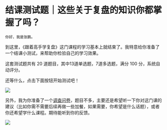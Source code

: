 # 结课测试题｜这些关于复盘的知识你都掌握了吗？

    你好，我是张鹏。

到这里，《跟着高手学复盘》这门课程的学习基本上就结束了。我特意给你准备了一个结课小测试，来帮助你检验自己的学习效果。

这套测试题共有 20 道题目，其中13道单选题，7道多选题，满分 100 分，系统自动评分。

还等什么，点击下面按钮开始测试吧！

[![](https://static001.geekbang.org/resource/image/28/a4/28d1be62669b4f3cc01c36466bf811a4.png?wh=1142*201)](http://time.geekbang.org/quiz/intro?act_id=378&exam_id=1125)

另外，我为你准备了一个[调查问卷](https://jinshuju.net/f/fAKgE0)，题目不多，主要还是希望听一下你对这门课的建议（比如你需不需要后续再做一些加餐，如果需要，你希望是什么话题），或者你还希望学什么课程。期待能听到你的反馈。

[![](https://static001.geekbang.org/resource/image/1d/79/1de0a76494347682522f8c1f87d3bd79.jpg?wh=1142*801)](https://jinshuju.net/f/fAKgE0)
    